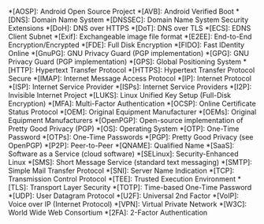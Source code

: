 <!-- markdownlint-disable -->
*[AOSP]: Android Open Source Project
*[AVB]: Android Verified Boot
*[DNS]: Domain Name System
*[DNSSEC]: Domain Name System Security Extensions
*[DoH]: DNS over HTTPS
*[DoT]: DNS over TLS
*[ECS]: EDNS Client Subnet
*[Exif]: Exchangeable image file format
*[E2EE]: End-to-End Encryption/Encrypted
*[FDE]: Full Disk Encryption
*[FIDO]: Fast IDentity Online
*[GnuPG]: GNU Privacy Guard (PGP implementation)
*[GPG]: GNU Privacy Guard (PGP implementation)
*[GPS]: Global Positioning System
*[HTTP]: Hypertext Transfer Protocol
*[HTTPS]: Hypertext Transfer Protocol Secure
*[IMAP]: Internet Message Access Protocol
*[IP]: Internet Protocol
*[ISP]: Internet Service Provider
*[ISPs]: Internet Service Providers
*[I2P]: Invisible Internet Project
*[LUKS]: Linux Unified Key Setup (Full-Disk Encryption)
*[MFA]: Multi-Factor Authentication
*[OCSP]: Online Certificate Status Protocol
*[OEM]: Original Equipment Manufacturer
*[OEMs]: Original Equipment Manufacturers
*[OpenPGP]: Open-source implementation of Pretty Good Privacy (PGP)
*[OS]: Operating System
*[OTP]: One-Time Password
*[OTPs]: One-Time Passwords
*[PGP]: Pretty Good Privacy (see OpenPGP)
*[P2P]: Peer-to-Peer
*[QNAME]: Qualified Name
*[SaaS]: Software as a Service (cloud software)
*[SELinux]: Security-Enhanced Linux
*[SMS]: Short Message Service (standard text messaging)
*[SMTP]: Simple Mail Transfer Protocol
*[SNI]: Server Name Indication
*[TCP]: Transmission Control Protocol
*[TEE]: Trusted Execution Environment
*[TLS]: Transport Layer Security
*[TOTP]: Time-based One-Time Password
*[UDP]: User Datagram Protocol
*[U2F]: Universal 2nd Factor
*[VoIP]: Voice over IP (Internet Protocol)
*[VPN]: Virtual Private Network
*[W3C]: World Wide Web Consortium
*[2FA]: 2-Factor Authentication
